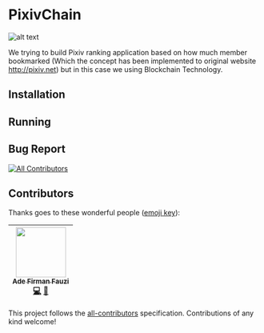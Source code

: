# PixivChain
![alt text](https://image.ibb.co/dsVERo/logo_test.png "Pixiv X Blockchain")

We trying to build Pixiv ranking application based on how much member bookmarked (Which the concept has been implemented to original website http://pixiv.net) but in this case we using Blockchain Technology.

## Installation
## Running 
## Bug Report

[![All Contributors](https://img.shields.io/badge/all_contributors-1-orange.svg?style=flat-square)](#contributors)
## Contributors

Thanks goes to these wonderful people ([emoji key](https://github.com/kentcdodds/all-contributors#emoji-key)):

<!-- ALL-CONTRIBUTORS-LIST:START - Do not remove or modify this section -->
<!-- prettier-ignore -->
| [<img src="https://avatars0.githubusercontent.com/u/23324722?v=4" width="100px;"/><br /><sub><b>Ade Firman Fauzi</b></sub>](https://www.linkedin.com/in/adefirmanf/)<br />[💻](https://github.com/adefirmanf/PixivChain/commits?author=adefirmanf "Code") [📖](https://github.com/adefirmanf/PixivChain/commits?author=adefirmanf "Documentation") |
| :---: |
<!-- ALL-CONTRIBUTORS-LIST:END -->

This project follows the [all-contributors](https://github.com/kentcdodds/all-contributors) specification. Contributions of any kind welcome!